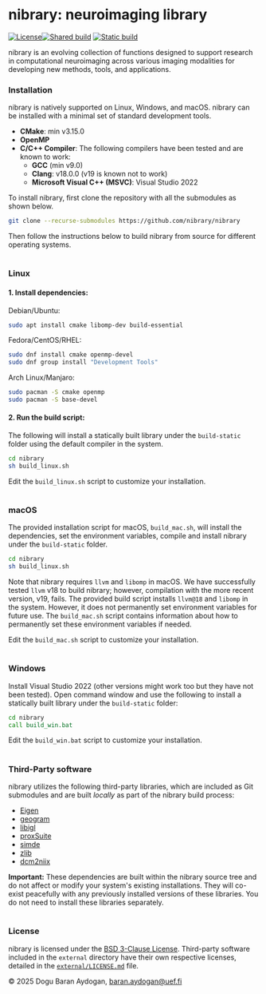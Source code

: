 nibrary: neuroimaging library
=============================

[![License](https://img.shields.io/badge/License-BSD_3--Clause-blue.svg)](https://opensource.org/licenses/BSD-3-Clause)[![Shared build](https://github.com/nibrary/nibrary/actions/workflows/build_shared.yml/badge.svg)](https://github.com/nibrary/nibrary/actions/workflows/build_shared.yml) [![Static build](https://github.com/nibrary/nibrary/actions/workflows/build_static.yml/badge.svg)](https://github.com/nibrary/nibrary/actions/workflows/build_static.yml)


nibrary is an evolving collection of functions designed to support research in computational neuroimaging across various imaging modalities for developing new methods, tools, and applications. 


### Installation

nibrary is natively supported on Linux, Windows, and macOS. nibrary can be installed with a minimal set of standard development tools.

*   **CMake**: min v3.15.0
*   **OpenMP**
*   **C/C++ Compiler**: The following compilers have been tested and are known to work:
    *   **GCC** (min v9.0)
    *   **Clang**: v18.0.0 (v19 is known not to work)
    *   **Microsoft Visual C++ (MSVC)**: Visual Studio 2022

To install nibrary, first clone the repository with all the submodules as shown below. 

```bash
git clone --recurse-submodules https://github.com/nibrary/nibrary
```

Then follow the instructions below to build nibrary from source for different operating systems.


#
### Linux

#### 1. Install dependencies:

Debian/Ubuntu:
```bash
sudo apt install cmake libomp-dev build-essential
```

Fedora/CentOS/RHEL:
```bash
sudo dnf install cmake openmp-devel
sudo dnf group install "Development Tools"
```

Arch Linux/Manjaro:
```bash
sudo pacman -S cmake openmp
sudo pacman -S base-devel
```

#### 2. Run the build script:

The following will install a statically built library under the `build-static` folder using the default compiler in the system.
```bash
cd nibrary
sh build_linux.sh
```


Edit the `build_linux.sh` script to customize your installation.

#
### macOS

The provided installation script for macOS, `build_mac.sh`, will install the dependencies, set the environment variables, compile and install nibrary under the `build-static` folder.

```bash
cd nibrary
sh build_linux.sh
```

Note that nibrary requires `llvm` and `libomp` in macOS. We have successfully tested `llvm` v18 to build nibrary; however, compilation with the more recent version, v19, fails. The provided build script installs `llvm@18` and `libomp` in the system. However, it does not permanently set environment variables for future use. The `build_mac.sh` script contains information about how to permanently set these environment variables if needed.

Edit the `build_mac.sh` script to customize your installation.

#
### Windows

Install Visual Studio 2022 (other versions might work too but they have not been tested). Open command window and use the following to install a statically built library under the `build-static` folder:

```cmd
cd nibrary
call build_win.bat
```

Edit the `build_win.bat` script to customize your installation.

#
### Third-Party software

nibrary utilizes the following third-party libraries, which are included as Git submodules and are built *locally* as part of the nibrary build process:

*   [Eigen](https://eigen.tuxfamily.org)
*   [geogram](https://github.com/BrunoLevy/geogram)
*   [libigl](https://libigl.github.io/)
*   [proxSuite](https://github.com/Simple-Robotics/proxsuite)
*   [simde](https://github.com/simd-everywhere/simde)
*   [zlib](http://zlib.net/)
*   [dcm2niix](https://www.nitrc.org/plugins/mwiki/index.php/dcm2nii:MainPage)

**Important:** These dependencies are built within the nibrary source tree and do not affect or modify your system's existing installations. They will co-exist peacefully with any previously installed versions of these libraries. You do not need to install these libraries separately.

#
### License

nibrary is licensed under the [BSD 3-Clause License](LICENSE.md). Third-party software included in the `external` directory have their own respective licenses, detailed in the [`external/LICENSE.md`](external/LICENSE.md) file.






&copy; 2025 Dogu Baran Aydogan, baran.aydogan@uef.fi



